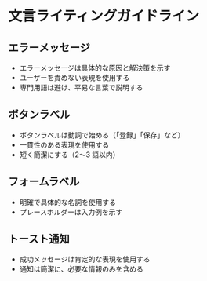 # 文言ライティングガイドライン

## エラーメッセージ

- エラーメッセージは具体的な原因と解決策を示す
- ユーザーを責めない表現を使用する
- 専門用語は避け、平易な言葉で説明する

## ボタンラベル

- ボタンラベルは動詞で始める（「登録」「保存」など）
- 一貫性のある表現を使用する
- 短く簡潔にする（2〜3 語以内）

## フォームラベル

- 明確で具体的な名詞を使用する
- プレースホルダーは入力例を示す

## トースト通知

- 成功メッセージは肯定的な表現を使用する
- 通知は簡潔に、必要な情報のみを含める
